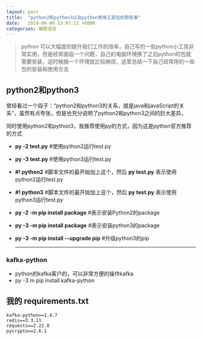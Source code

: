 ```yaml
---
layout: post
title:	"python2和python3以及python常用工具包的那些事"
date:	2019-06-06 13:07:11 +0800
categories:	编程语言
---
```


> python 可以大幅度的提升我们工作的效率，自己写的一些python小工具非常实用，但是经常面临一个问题，自己的电脑环境换了之后python的包就需要安装，这时候搞一个环境就比较麻烦，这里总结一下自己经常用的一些包的安装和使用方法

## python2和python3

曾经看过一个段子：“python2和python3的关系，就是java和javaScript的关系”，虽然有点夸张，但是也充分说明了python2和python3之间的巨大差异。

同时使用python2和python3，我推荐使用py的方式，因为这是python官方推荐的方式

* **py -2 test.py**  #使用python2运行test.py
* **py -3 test.py**  #使用python3运行test.py
* **#! python2**     #脚本文件的最开始加上这个，然后 **py test.py** 表示使用python2运行test.py
* **#! python3**     #脚本文件的最开始加上这个，然后 **py test.py** 表示使用python3运行test.py

* **py -2 -m pip install package**  #表示安装Python2的package

* **py -3 -m pip install package**  #表示安装python3的package

* **py -3 -m pip install --upgrade pip**  #升级python3的pip

  ****



### kafka-python

* python的kafka客户的，可以非常方便的操作kafka
* py -3 m pip install kafka-python









## 我的 requirements.txt

~~~
kafka-python==1.4.7
redis==3.3.11
requests==2.22.0
pycrypto==2.6.1
~~~

